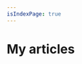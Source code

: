 ```yaml
---
isIndexPage: true
---
```


# My articles

<!-- markdownlint-disable -->
<blog-index startPath="/health-and-diet/" />
